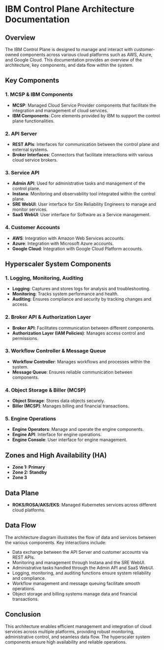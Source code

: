 
# IBM Control Plane Architecture Documentation

## Overview

The IBM Control Plane is designed to manage and interact with customer-owned components across various cloud platforms such as AWS, Azure, and Google Cloud. This documentation provides an overview of the architecture, key components, and data flow within the system.

## Key Components

### 1. MCSP & IBM Components
- **MCSP**: Managed Cloud Service Provider components that facilitate the integration and management of cloud services.
- **IBM Components**: Core elements provided by IBM to support the control plane functionalities.

### 2. API Server
- **REST APIs**: Interfaces for communication between the control plane and external systems.
- **Broker Interfaces**: Connectors that facilitate interactions with various cloud service brokers.

### 3. Service API
- **Admin API**: Used for administrative tasks and management of the control plane.
- **Instana**: Monitoring and observability tool integrated within the control plane.
- **SRE WebUI**: User interface for Site Reliability Engineers to manage and monitor services.
- **SaaS WebUI**: User interface for Software as a Service management.

### 4. Customer Accounts
- **AWS**: Integration with Amazon Web Services accounts.
- **Azure**: Integration with Microsoft Azure accounts.
- **Google Cloud**: Integration with Google Cloud Platform accounts.

## Hyperscaler System Components

### 1. Logging, Monitoring, Auditing
- **Logging**: Captures and stores logs for analysis and troubleshooting.
- **Monitoring**: Tracks system performance and health.
- **Auditing**: Ensures compliance and security by tracking changes and access.

### 2. Broker API & Authorization Layer
- **Broker API**: Facilitates communication between different components.
- **Authorization Layer (IAM Policies)**: Manages access control and permissions.

### 3. Workflow Controller & Message Queue
- **Workflow Controller**: Manages workflows and processes within the system.
- **Message Queue**: Ensures reliable communication between components.

### 4. Object Storage & Biller (MCSP)
- **Object Storage**: Stores data objects securely.
- **Biller (MCSP)**: Manages billing and financial transactions.

### 5. Engine Operations
- **Engine Operators**: Manage and operate the engine components.
- **Engine API**: Interface for engine operations.
- **Engine Console**: User interface for engine management.

## Zones and High Availability (HA)
- **Zone 1: Primary**
- **Zone 2: Standby**
- **Zone 3**

## Data Plane
- **ROKS/ROSA/AKS/EKS**: Managed Kubernetes services across different cloud platforms.

## Data Flow

The architecture diagram illustrates the flow of data and services between the various components. Key interactions include:
- Data exchange between the API Server and customer accounts via REST APIs.
- Monitoring and management through Instana and the SRE WebUI.
- Administrative tasks handled through the Admin API and SaaS WebUI.
- Logging, monitoring, and auditing functions ensure system reliability and compliance.
- Workflow management and message queuing facilitate smooth operations.
- Object storage and billing systems manage data and financial transactions.

## Conclusion

This architecture enables efficient management and integration of cloud services across multiple platforms, providing robust monitoring, administrative control, and seamless data flow. The hyperscaler system components ensure high availability and reliable operations.
